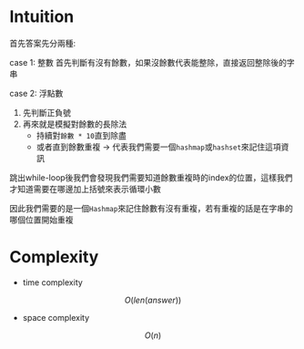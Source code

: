 # Intuition

首先答案先分兩種:

case 1: 整數
首先判斷有沒有餘數，如果沒餘數代表能整除，直接返回整除後的字串

case 2: 浮點數

1. 先判斷正負號
2. 再來就是模擬對餘數的長除法
   -  持續對`餘數 * 10`直到除盡
   -  或者直到餘數重複 -> 代表我們需要一個`hashmap`或`hashset`來記住這項資訊

跳出while-loop後我們會發現我們需要知道餘數重複時的index的位置，這樣我們才知道需要在哪邊加上括號來表示循環小數

因此我們需要的是一個`Hashmap`來記住餘數有沒有重複，若有重複的話是在字串的哪個位置開始重複

# Complexity

- time complexity

$$O(len(answer))$$

- space complexity

$$O(n)$$